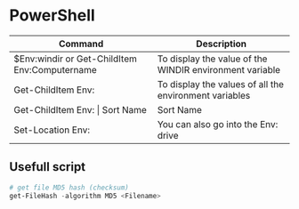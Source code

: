 # PowerShell

| Command | Description |
|-----|------|
| $Env:windir or Get-ChildItem Env:Computername | To display the value of the WINDIR environment variable |
| Get-ChildItem Env: | To display the values of all the environment variables |
| Get-ChildItem Env: \| Sort Name | Sort Name | Display variables sorted |
| Set-Location Env: | You can also go into the Env: drive |

## Usefull script

```powershell
# get file MD5 hash (checksum)
get-FileHash -algorithm MD5 <Filename>
```